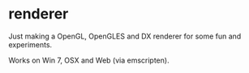 renderer
========

Just making a OpenGL, OpenGLES and DX renderer for some fun and experiments.

Works on Win 7, OSX and Web (via emscripten).
